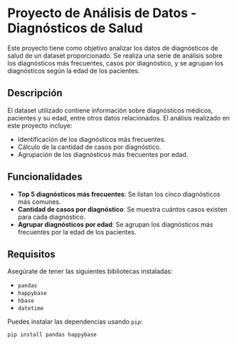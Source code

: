# Proyecto de Análisis de Datos - Diagnósticos de Salud

Este proyecto tiene como objetivo analizar los datos de diagnósticos de salud de un dataset proporcionado. Se realiza una serie de análisis sobre los diagnósticos más frecuentes, casos por diagnóstico, y se agrupan los diagnósticos según la edad de los pacientes.

## Descripción

El dataset utilizado contiene información sobre diagnósticos médicos, pacientes y su edad, entre otros datos relacionados. El análisis realizado en este proyecto incluye:
- Identificación de los diagnósticos más frecuentes.
- Cálculo de la cantidad de casos por diagnóstico.
- Agrupación de los diagnósticos más frecuentes por edad.

## Funcionalidades

- **Top 5 diagnósticos más frecuentes**: Se listan los cinco diagnósticos más comunes.
- **Cantidad de casos por diagnóstico**: Se muestra cuántos casos existen para cada diagnóstico.
- **Agrupar diagnósticos por edad**: Se agrupan los diagnósticos más frecuentes por la edad de los pacientes.

## Requisitos

Asegúrate de tener las siguientes bibliotecas instaladas:

- `pandas`
- `happybase`
- `hbase`
- `datetime`

Puedes instalar las dependencias usando `pip`:

```bash
pip install pandas happybase
